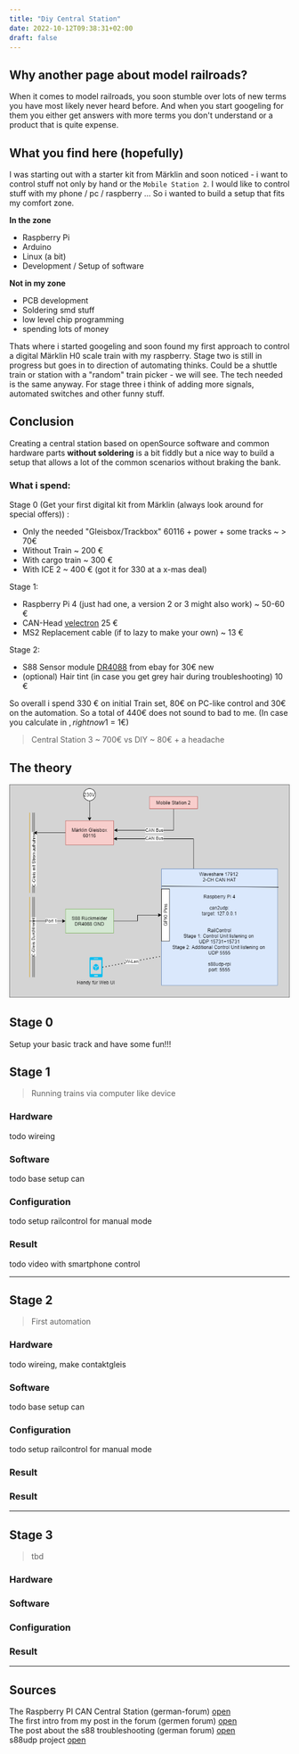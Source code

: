 ```yaml
---
title: "Diy Central Station"
date: 2022-10-12T09:38:31+02:00
draft: false
---
```


## Why another page about model railroads?

When it comes to model railroads, you soon stumble over lots of new terms you have most likely never heard before. And when you start googeling for them you either get answers with more terms you don't understand or a product that is quite expense.


## What you find here (hopefully)

I was starting out with a starter kit from Märklin and soon noticed - i want to control stuff not only by hand or the `Mobile Station 2`. I would like to control stuff with my phone / pc / raspberry ... So i wanted to build a setup that fits my comfort zone.

**In the zone**
- Raspberry Pi
- Arduino
- Linux (a bit)
- Development / Setup of software

**Not in my zone**
- PCB development
- Soldering smd stuff
- low level chip programming
- spending lots of money

Thats where i started googeling and soon found my first approach to control a digital Märklin H0 scale train with my raspberry. Stage two is still in progress but goes in to direction of automating thinks. Could be a shuttle train or station with a "random" train picker - we will see. The tech needed is the same anyway. For stage three i think of adding more signals, automated switches and other funny stuff.

## Conclusion

Creating a central station based on openSource software and common hardware parts **without soldering** is a bit fiddly but a nice way to build a setup that allows a lot of the common scenarios without braking the bank.

### What i spend:

Stage 0 (Get your first digital kit from Märklin (always look around for special offers)) :

- Only the needed "Gleisbox/Trackbox" 60116 + power + some tracks ~ > 70€
- Without Train ~ 200 €
- With cargo train ~ 300 €
- With ICE 2 ~ 400 € (got it for 330 at a x-mas deal)

Stage 1:
- Raspberry Pi 4 (just had one, a version 2 or 3 might also work) ~ 50-60 €
- CAN-Head [velectron](https://www.welectron.com/navi.php?qs=Waveshare+17912) 25 €
- MS2 Replacement cable (if to lazy to make your own) ~ 13 €

Stage 2:

- S88 Sensor module [DR4088](https://www.digikeijs.com/de/modelleisenbahn-ruckmeldemodul-dr4088gnd.html) from ebay for 30€ new
- (optional) Hair tint (in case you get grey hair during troubleshooting) 10 €

So overall i spend 330 € on initial Train set, 80€ on PC-like control and 30€ on the automation. So a total of 440€ does not sound to bad to me.
(In case you calculate in $, right now 1$ = 1€)

> Central Station 3 ~ 700€ vs DIY ~ 80€ + a headache


## The theory

![CentralStation](/images/centralstation/CentralStation.png)

## Stage 0

Setup your basic track and have some fun!!!

## Stage 1

> Running trains via computer like device

### Hardware

todo wireing

### Software

todo base setup can

### Configuration

todo setup railcontrol for manual mode

### Result

todo video with smartphone control

---

## Stage 2

> First automation

### Hardware

todo wireing, make contaktgleis

### Software

todo base setup can

### Configuration

todo setup railcontrol for manual mode

### Result

### Result

---

## Stage 3

> tbd

### Hardware


### Software


### Configuration

### Result

---

## Sources

The Raspberry PI CAN Central Station (german-forum) [open](https://www.stummiforum.de/t148950f7-Raspberry-Pi-CAN-Interface-zur-Gleisbox-Anbindung.html#msg2223890) \
The first intro from my post in the forum (germen forum) [open](https://www.stummiforum.de/t200531f5-Anfaenger-DIY-Central-Station.html) \
The post about the s88 troubleshooting (german forum) [open](https://www.stummiforum.de/t207818f5-Anfaenger-DIY-Central-Station-Rueckmelder.html) \
s88udp project [open](https://github.com/GBert/railroad/tree/master/can2udp)
